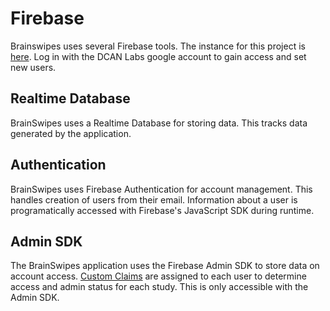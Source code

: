 # Firebase
Brainswipes uses several Firebase tools. The instance for this project is [here](https://console.firebase.google.com/project/brainswipes/overview). Log in with the DCAN Labs google account to gain access and set new users.

## Realtime Database
BrainSwipes uses a Realtime Database for storing data. This tracks data generated by the application.

## Authentication
BrainSwipes uses Firebase Authentication for account management. This handles creation of users from their email. Information about a user is programatically accessed with Firebase's JavaScript SDK during runtime.

## Admin SDK
The BrainSwipes application uses the Firebase Admin SDK to store data on account access. [Custom Claims](https://firebase.google.com/docs/reference/admin/node/firebase-admin.auth.userrecord.md#userrecordcustomclaims) are assigned to each user to determine access and admin status for each study. This is only accessible with the Admin SDK. 